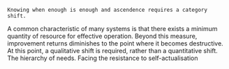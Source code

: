 	Knowing when enough is enough and ascendence requires a category shift.
A common characteristic of many systems is that there exists a minimum quantity of resource for effective operation. Beyond this measure, improvement returns diminishes to the point where it becomes destructive. At this point, a qualitative shift is required, rather than a quantitative shift.
The hierarchy of needs.
Facing the resistance to self-actualisation 
